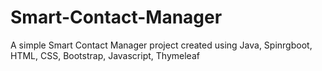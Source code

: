 # Smart-Contact-Manager
A simple Smart Contact Manager project created using Java, Spinrgboot, HTML, CSS, Bootstrap, Javascript, Thymeleaf 

